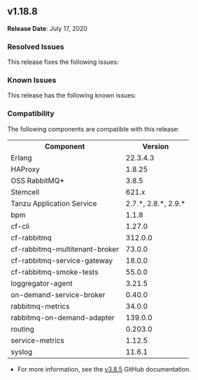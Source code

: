 ## <a id="1-18-8"></a> v1.18.8

**Release Date**: July 17, 2020

### Resolved Issues

This release fixes the following issues:


### Known Issues

This release has the following known issues:


### Compatibility

The following components are compatible with this release:

<table class="nice"> <th>Component</th> <th>Version</th> 	<tr>
		<td>Erlang</td>
		<td>22.3.4.3</td>
	</tr>
	<tr>
		<td>HAProxy</td>
		<td>1.8.25</td>
	</tr>
	<tr>
		<td>OSS RabbitMQ*</td>
		<td>3.8.5</td>
	</tr>
	<tr>
		<td>Stemcell</td>
		<td>621.x</td>
	</tr>
	<tr>
		<td>Tanzu Application Service</td>
		<td>2.7.*, 2.8.*, 2.9.*</td>
	</tr>
	<tr>
		<td>bpm</td>
		<td>1.1.8</td>
	</tr>
	<tr>
		<td>cf-cli</td>
		<td>1.27.0</td>
	</tr>
	<tr>
		<td>cf-rabbitmq</td>
		<td>312.0.0</td>
	</tr>
	<tr>
		<td>cf-rabbitmq-multitenant-broker</td>
		<td>73.0.0</td>
	</tr>
	<tr>
		<td>cf-rabbitmq-service-gateway</td>
		<td>18.0.0</td>
	</tr>
	<tr>
		<td>cf-rabbitmq-smoke-tests</td>
		<td>55.0.0</td>
	</tr>
	<tr>
		<td>loggregator-agent</td>
		<td>3.21.5</td>
	</tr>
	<tr>
		<td>on-demand-service-broker</td>
		<td>0.40.0</td>
	</tr>
	<tr>
		<td>rabbitmq-metrics</td>
		<td>34.0.0</td>
	</tr>
	<tr>
		<td>rabbitmq-on-demand-adapter</td>
		<td>139.0.0</td>
	</tr>
	<tr>
		<td>routing</td>
		<td>0.203.0</td>
	</tr>
	<tr>
		<td>service-metrics</td>
		<td>1.12.5</td>
	</tr>
	<tr>
		<td>syslog</td>
		<td>11.6.1</td>
	</tr></table>

* For more information, see the <a href="https://github.com/rabbitmq/rabbitmq-server/releases/tag/v3.8.5">v3.8.5</a> GitHub documentation.
